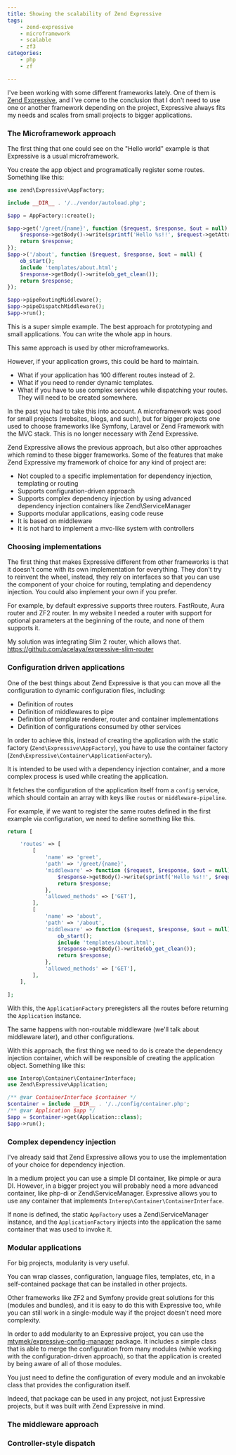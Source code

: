 ```yaml
---
title: Showing the scalability of Zend Expressive
tags:
    - zend-expressive
    - microframework
    - scalable
    - zf3
categories:
    - php
    - zf

---
```


I've been working with some different frameworks lately. One of them is [Zend Expressive](https://docs.zendframework.com/zend-expressive/), and I've come to the conclusion that I don't need to use one or another framework depending on the project, Expressive always fits my needs and scales from small projects to bigger applications.

### The Microframework approach

The first thing that one could see on the "Hello world" example is that Expressive is a usual microframework.

You create the app object and programatically register some routes. Something like this:

```php
use zend\Expressive\AppFactory;

include __DIR__ . '/../vendor/autoload.php';

$app = AppFactory::create();

$app->get('/greet/{name}', function ($request, $response, $out = null) {
    $response->getBody()->write(sprintf('Hello %s!!', $request->getAttribute('name')));
    return $response;
});
$app->('/about', function ($request, $response, $out = null) {
    ob_start();
    include 'templates/about.html';
    $response->getBody()->write(ob_get_clean());
    return $response;
});

$app->pipeRoutingMiddleware();
$app->pipeDispatchMiddleware();
$app->run();
```

This is a super simple example. The best approach for prototyping and small applications. You can write the whole app in hours.

This same approach is used by other microframeworks.

However, if your application grows, this could be hard to maintain.

* What if your application has 100 different routes instead of 2.
* What if you need to render dynamic templates.
* What if you have to use complex services while dispatching your routes. They will need to be created somewhere.

In the past you had to take this into account. A microframework was good for small projects (websites, blogs, and such), but for bigger projects one used to choose frameworks like Symfony, Laravel or Zend Framework with the MVC stack. This is no longer necessary with Zend Expressive.

Zend Expressive allows the previous approach, but also other approaches which remind to these bigger frameworks. Some of the features that make Zend Expressive my framework of choice for any kind of project are:

* Not coupled to a specific implementation for dependency injection, templating or routing
* Supports configuration-driven approach
* Supports complex dependency injection by using advanced dependency injection containers like Zend\ServiceManager
* Supports modular applications, easing code reuse
* It is based on middleware
* It is not hard to implement a mvc-like system with controllers

### Choosing implementations

The first thing that makes Expressive different from other frameworks is that it doesn't come with its own implementation for everything. They don't try to reinvent the wheel, instead, they rely on interfaces so that you can use the component of your choice for routing, templating and dependency injection. You could also implement your own if you prefer.

For example, by default expressive supports three routers. FastRoute, Aura router and ZF2 router. In my website I needed a router with support for optional parameters at the beginning of the route, and none of them supports it.

My solution was integrating Slim 2 router, which allows that. https://github.com/acelaya/expressive-slim-router

### Configuration driven applications

One of the best things about Zend Expressive is that you can move all the configuration to dynamic configuration files, including:

* Definition of routes
* Definition of middlewares to pipe
* Definition of template renderer, router and container implementations
* Definition of configurations consumed by other services

In order to achieve this, instead of creating the application with the static factory (`Zend\Expressive\AppFactory`), you have to use the container factory (`Zend\Expressive\Container\ApplicationFactory`).

It is intended to be used with a dependency injection container, and a more complex process is used while creating the application.

It fetches the configuration of the application itself from a `config` service, which should contain an array with keys like `routes` or `middleware-pipeline`.

For example, if we want to register the same routes defined in the first example via configuration, we need to define something like this.

```php
return [

    'routes' => [
        [
            'name' => 'greet',
            'path' => '/greet/{name}',
            'middleware' => function ($request, $response, $out = null) {
                $response->getBody()->write(sprintf('Hello %s!!', $request->getAttribute('name')));
                return $response;
            },
            'allowed_methods' => ['GET'],
        ],
        [
            'name' => 'about',
            'path' => '/about',
            'middleware' => function ($request, $response, $out = null) {
                ob_start();
                include 'templates/about.html';
                $response->getBody()->write(ob_get_clean());
                return $response;
            },
            'allowed_methods' => ['GET'],
        ],
    ],

];
```

With this, the `ApplicationFactory` preregisters all the routes before returning the `Application` instance.

The same happens with non-routable middleware (we'll talk about middleware later), and other configurations.

With this approach, the first thing we need to do is create the dependency injection container, which will be responsible of creating the application object. Something like this:

```php
use Interop\Container\ContainerInterface;
use Zend\Expressive\Application;

/** @var ContainerInterface $container */
$container = include __DIR__ . '/../config/container.php';
/** @var Application $app */
$app = $container->get(Application::class);
$app->run();
```

### Complex dependency injection

I've already said that Zend Expressive allows you to use the implementation of your choice for dependency injection.

In a medium project you can use a simple DI container, like pimple or aura DI. However, in a bigger project you will probably need a more advanced container, like php-di or Zend\ServiceManager. Expressive allows you to use any container that implements `Interop\Container\ContainerInterface`.

If none is defined, the static `AppFactory` uses a Zend\ServiceManager instance, and the `ApplicationFactory` injects into the application the same container that was used to invoke it.

### Modular applications

For big projects, modularity is very useful.

You can wrap classes, configuration, language files, templates, etc, in a self-contained package that can be installed in other projects.

Other frameworks like ZF2 and Symfony provide great solutions for this (modules and bundles), and it is easy to do this with Expressive too, while you can still work in a single-module way if the project doesn't need more complexity.

In order to add modularity to an Expressive project, you can use the [mtymek/expressive-config-manager](https://github.com/mtymek/expressive-config-manager) package. It includes a simple class that is able to merge the configuration from many modules (while working with the configuration-driven approach), so that the application is created by being aware of all of those modules.

You just need to define the configuration of every module and an invokable class that provides the configuration itself.

Indeed, that package can be used in any project, not just Expressive projects, but it was built with Zend Expressive in mind.

### The middleware approach

### Controller-style dispatch
